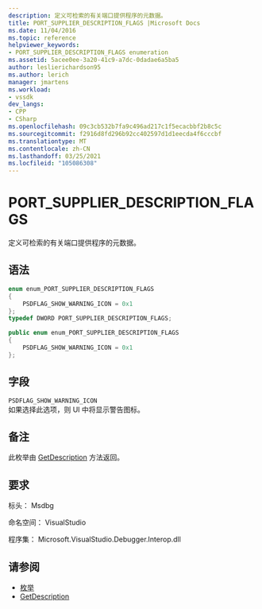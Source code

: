 ```yaml
---
description: 定义可检索的有关端口提供程序的元数据。
title: PORT_SUPPLIER_DESCRIPTION_FLAGS |Microsoft Docs
ms.date: 11/04/2016
ms.topic: reference
helpviewer_keywords:
- PORT_SUPPLIER_DESCRIPTION_FLAGS enumeration
ms.assetid: 5acee0ee-3a20-41c9-a7dc-0dadae6a5ba5
author: leslierichardson95
ms.author: lerich
manager: jmartens
ms.workload:
- vssdk
dev_langs:
- CPP
- CSharp
ms.openlocfilehash: 09c3cb532b7fa9c496ad217c1f5ecacbbf2b8c5c
ms.sourcegitcommit: f2916d8fd296b92cc402597d1d1eecda4f6cccbf
ms.translationtype: MT
ms.contentlocale: zh-CN
ms.lasthandoff: 03/25/2021
ms.locfileid: "105086308"
---
```

# <a name="port_supplier_description_flags"></a>PORT_SUPPLIER_DESCRIPTION_FLAGS

定义可检索的有关端口提供程序的元数据。

## <a name="syntax"></a>语法

```cpp
enum enum_PORT_SUPPLIER_DESCRIPTION_FLAGS
{
    PSDFLAG_SHOW_WARNING_ICON = 0x1
};
typedef DWORD PORT_SUPPLIER_DESCRIPTION_FLAGS;
```

```csharp
public enum enum_PORT_SUPPLIER_DESCRIPTION_FLAGS
{
    PSDFLAG_SHOW_WARNING_ICON = 0x1
};
```

## <a name="fields"></a>字段

`PSDFLAG_SHOW_WARNING_ICON`\
如果选择此选项，则 UI 中将显示警告图标。

## <a name="remarks"></a>备注

此枚举由 [GetDescription](../../../extensibility/debugger/reference/idebugportsupplierdescription2-getdescription.md) 方法返回。

## <a name="requirements"></a>要求

标头： Msdbg

命名空间： VisualStudio

程序集： Microsoft.VisualStudio.Debugger.Interop.dll

## <a name="see-also"></a>请参阅

- [枚举](../../../extensibility/debugger/reference/enumerations-visual-studio-debugging.md)
- [GetDescription](../../../extensibility/debugger/reference/idebugportsupplierdescription2-getdescription.md)
